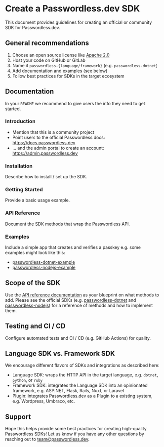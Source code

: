 # Create a Passwordless.dev SDK

This document provides guidelines for creating an official or community SDK for Passwordless.dev.

## General recommendations

1. Choose an open source license like [Apache 2.0](https://choosealicense.com/licenses/apache-2.0/)
2. Host your code on GitHub or GitLab
3. Name it `passwordless-{language/framework}` (e.g. `passwordless-dotnet`)
4. Add documentation and examples (see below)
5. Follow best practices for SDKs in the target ecosystem

## Documentation

In your `README` we recommend to give users the info they need to get started.

### Introduction

- Mention that this is a community project
- Point users to the official Passwordless docs: https://docs.passwordless.dev
- ... and the admin portal to create an account: https://admin.passwordless.dev

### Installation

Describe how to install / set up the SDK.

### Getting Started

Provide a basic usage example.

### API Reference

Document the SDK methods that wrap the Passwordless API.

### Examples

Include a simple app that creates and verifies a passkey e.g. some examples might look like this:

- [passwordless-dotnet-example]
- [passwordless-nodejs-example]

## Scope of the SDK

Use the [API reference documentation](https://docs.passwordless.dev/guide/api.html) as your blueprint on what methods to add. Please see the official SDKs (e.g. [passwordless-dotnet] and [passwordless-nodejs]) for a reference of methods and how to implement them.

## Testing and CI / CD

Configure automated tests and CI / CD (e.g. GitHub Actions) for quality.

## Language SDK vs. Framework SDK

We encourage different flavors of SDKs and integrations as described here:

- Language SDK: wraps the HTTP API in the target language, e.g. `dotnet`, `python`, or `ruby`
- Framework SDK: integrates the Language SDK into an opinionated framework, e.g. ASP.NET, Flask, Rails, Nuxt, or Laravel
- Plugin: integrates Passwordless.dev as a Plugin to a existing system, e.g. Wordpress, Umbraco, etc.

[passwordless-dotnet]: https://github.com/passwordless/passwordless-dotnet
[passwordless-nodejs]: https://github.com/passwordless/passwordless-nodejs
[passwordless-dotnet-example]: https://github.com/passwordless/passwordless-dotnet-example
[passwordless-nodejs-example]: https://github.com/passwordless/passwordless-nodejs-example

## Support

Hope this helps provide some best practices for creating high-quality Passwordless SDKs! Let us know if you have any other questions by reaching out to team@passwordless.dev.
